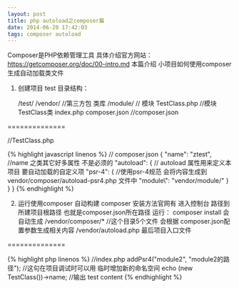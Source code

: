 ```yaml
---
layout: post
title: php autoload之composer篇
date: 2014-06-20 17:42:03
tags: composer autoload
---
```


Composer是PHP依赖管理工具 具体介绍官方网站： https://getcomposer.org/doc/00-intro.md 本篇介绍 小项目如何使用composer生成自动加载类文件

1. 创建项目 test 目录结构：

    /test/
    /vendor/ //第三方包 类库
    /module/ // 模块
    TestClass.php //模块TestClass类
    index.php
    composer.json //composer.json

==============

//TestClass.php

{% highlight javascript linenos %}
// composer.json 
{ 
  "name": "ztest", //name 之类其它好多属性 不是必须的 
    "autoload": { // autoload 属性用来定义本项目 要自动加载的自定义项 
    "psr-4": { //使用psr-4规范 会将内容生成到 vendor/composer/autoload-psr4.php 文件中 
      "module\\": "vendor/module/" 
    } 
  }
}
{% endhighlight %}

2. 运行使用composer 自动构建 composer 安装方法官网有 进入控制台 路径到所建项目根路径 也就是composer.json所在路径 运行： composer install 会自动生成 /vendor/composer/* //这个目录5个文件 会根据 composer.json配置参数生成相关内容 /vendor/autoload.php 最后项目入口文件

==============

{% highlight php linenos %}
//index.php
addPsr4("module2", "module2的路径");     //这句在项目调试时可以用      临时增加新的命名空间
echo (new TestClass())->name;   //输出 test content
{% endhighlight %}